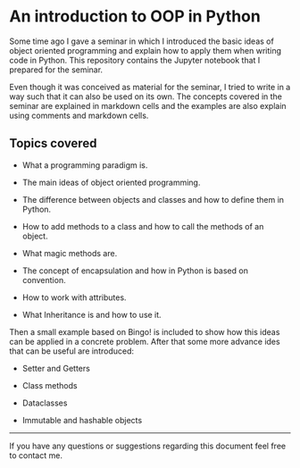 # An introduction to OOP in Python

Some time ago I gave a seminar in which I introduced the basic ideas of object oriented
programming and explain how to apply them when writing code in Python. This repository
contains the Jupyter notebook that I prepared for the seminar. 

Even though it was conceived as material for the seminar, I tried to write in a way such that it can also be used on its own. The concepts covered in the seminar are explained
in markdown cells and the examples are also explain using comments and markdown cells.

## Topics covered

* What a programming paradigm is.

* The main ideas of object oriented programming.

* The difference between objects and classes and how to define them in Python.

* How to add methods to a class and how to call the methods of an object.

* What magic methods are.

* The concept of encapsulation and how in Python is based on convention.

* How to work with attributes.

* What Inheritance is and how to use it.

Then a small example based on Bingo! is included to show how this ideas can be applied in a concrete problem. After that some more advance ides that can be useful are introduced:

* Setter and Getters

* Class methods

* Dataclasses

* Immutable and hashable objects

***

If you have any questions or suggestions regarding this document feel free to contact me.